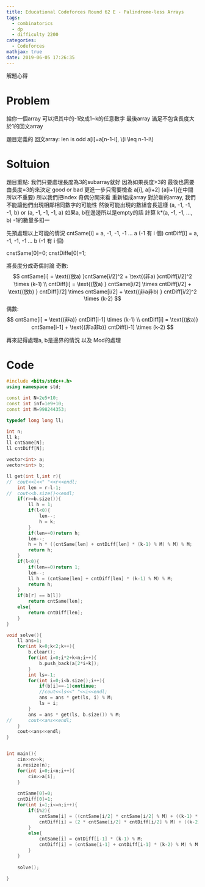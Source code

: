 ```yaml
---
title: Educational Codeforces Round 62 E - Palindrome-less Arrays
tags:
  - combinatorics
  - dp
  - difficulty 2200
categories:
  - Codeforces
mathjax: true
date: 2019-06-05 17:26:35
---
```


解題心得
<!--more-->

# Problem

給你一個array 可以把其中的-1改成1~k的任意數字
最後array 滿足不包含長度大於1的回文array

題目定義的 回文array: len is odd a[i]=a[n-1-i], \\(i \leq n-1-i\\)

# Soltuion
題目重點:
我們只要處理長度為3的subarray就好 因為如果長度>3的 最後也需要由長度=3的來決定 good or bad
更進一步只需要檢查 a[i], a[i+2] (a[i+1]在中間 所以不重要)
所以我們把index 奇偶分開來看 重新組成array
對於新的array, 我們不能讓他們出現相鄰相同數字的可能性
然後可能出現的數組會長這樣 (a, -1, -1, -1, b) or (a, -1, -1, -1, a)
如果a, b在邊邊所以是empty的話 計算 k*(a, -1, -1, ..., b) -1的數量多扣一

先預處理以上可能的情況
cntSame[i] = a, -1, -1, -1 ... a (-1 有 i 個)
cntDiff[i] = a, -1, -1, -1 ... b (-1 有 i 個)

cnstSame[0]=0;
cnstDiffe[0]=1;

將長度分成奇偶討論
奇數:
$$
cntSame[i] = \text{(放a) }cntSame[i/2]^2 + \text{(非a) }cntDiff[i/2]^2 \times (k-1) \\
cntDiff[i] = \text{(放a) } cntSame[i/2] \times cntDiff[i/2] + \text{(放b) } cntDiff[i/2] \times cntSame[i/2] + \text{(非a非b) } cntDiff[i/2]^2 \times (k-2)
$$
偶數:
$$
cntSame[i] = \text{(非a)} cntDiff[i-1] \times (k-1) \\
cntDiff[i] = \text{(放a)} cntSame[i-1]  + \text{(非a非b)} cntDiff[i-1] \times (k-2)
$$

再來記得處理a, b是邊界的情況 以及 Mod的處理

# Code
```cpp
#include <bits/stdc++.h>
using namespace std;

const int N=2e5+10;
const int inf=1e9+10;
const int M=998244353;

typedef long long ll;

int n;
ll k;
ll cntSame[N];
ll cntDiff[N];

vector<int> a;
vector<int> b;

ll get(int l,int r){
//	cout<<l<<" "<<r<<endl;
	int len = r-l-1;
//	cout<<b.size()<<endl;
	if(r>=b.size()){
		ll h = 1;
		if(l<0){
			len--;
			h = k;
		}
		if(len==0)return h;
		len--;
		h = h * ((cntSame[len] + cntDiff[len] * (k-1) % M) % M) % M;
		return h;
	}
	if(l<0){
		if(len==0)return 1;
		len--;
		ll h = (cntSame[len] + cntDiff[len] * (k-1) % M) % M;
		return h;
	}
	if(b[r] == b[l])
		return cntSame[len];
	else{
		return cntDiff[len];
	}
}

void solve(){
	ll ans=1;	
	for(int k=0;k<2;k++){
		b.clear();
		for(int i=0;i*2+k<n;i++){
			b.push_back(a[2*i+k]);
		}
		int ls=-1;
		for(int i=0;i<b.size();i++){
			if(b[i]==-1)continue;
			//cout<<ls<<" "<<i<<endl;
			ans = ans * get(ls, i) % M;
			ls = i;
		}
		ans = ans * get(ls, b.size()) % M;
//		cout<<ans<<endl;
	}
	cout<<ans<<endl;
}


int main(){
	cin>>n>>k;
	a.resize(n);
	for(int i=0;i<n;i++){
		cin>>a[i];
	}
	
	cntSame[0]=0;
	cntDiff[0]=1;
	for(int i=1;i<=n;i++){
		if(i%2){
			cntSame[i] = ((cntSame[i/2] * cntSame[i/2] % M) + ((k-1) * cntDiff[i/2] % M * cntDiff[i/2] % M)) % M;
			cntDiff[i] = (2 * cntSame[i/2] * cntDiff[i/2] % M) + ((k-2) * cntDiff[i/2] % M * cntDiff[i/2] % M) % M;
		}
		else{
			cntSame[i] = cntDiff[i-1] * (k-1) % M;
			cntDiff[i] = (cntSame[i-1] + cntDiff[i-1] * (k-2) % M) % M;
		}
	}
	
	solve();
	
}
```